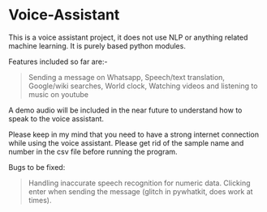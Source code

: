 # Voice-Assistant
This is a voice assistant project, it does not use NLP or anything related machine learning. 
It is purely based python modules.

Features included so far are:-
> Sending a message on Whatsapp,
> Speech/text translation,
> Google/wiki searches,
> World clock,
> Watching videos and listening to music on youtube
 
A demo audio will be included in the near future to understand how to speak to the voice assistant.
 
Please keep in my mind that you need to have a strong internet connection while using the voice assistant.
Please get rid of the sample name and number in the csv file before running the program.

Bugs to be fixed:
> Handling inaccurate speech recognition for numeric data.
> Clicking enter when sending the message (glitch in pywhatkit, does work at times).
